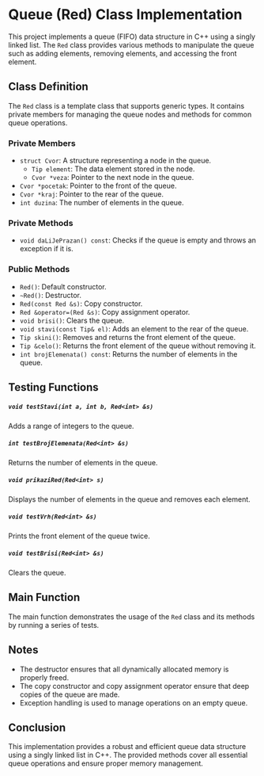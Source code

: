 # Queue (Red) Class Implementation

This project implements a queue (FIFO) data structure in C++ using a singly linked list. The `Red` class provides various methods to manipulate the queue such as adding elements, removing elements, and accessing the front element.

## Class Definition

The `Red` class is a template class that supports generic types. It contains private members for managing the queue nodes and methods for common queue operations.

### Private Members

- `struct Cvor`: A structure representing a node in the queue.
  - `Tip element`: The data element stored in the node.
  - `Cvor *veza`: Pointer to the next node in the queue.
- `Cvor *pocetak`: Pointer to the front of the queue.
- `Cvor *kraj`: Pointer to the rear of the queue.
- `int duzina`: The number of elements in the queue.

### Private Methods

- `void daLiJePrazan() const`: Checks if the queue is empty and throws an exception if it is.

### Public Methods

- `Red()`: Default constructor.
- `~Red()`: Destructor.
- `Red(const Red &s)`: Copy constructor.
- `Red &operator=(Red &s)`: Copy assignment operator.
- `void brisi()`: Clears the queue.
- `void stavi(const Tip& el)`: Adds an element to the rear of the queue.
- `Tip skini()`: Removes and returns the front element of the queue.
- `Tip &celo()`: Returns the front element of the queue without removing it.
- `int brojElemenata() const`: Returns the number of elements in the queue.

## Testing Functions

##### `void testStavi(int a, int b, Red<int> &s)`

Adds a range of integers to the queue.

##### `int testBrojElemenata(Red<int> &s)`

Returns the number of elements in the queue.

##### `void prikaziRed(Red<int> s)`

Displays the number of elements in the queue and removes each element.

##### `void testVrh(Red<int> &s)`

Prints the front element of the queue twice.

##### `void testBrisi(Red<int> &s)`

Clears the queue.

## Main Function

The main function demonstrates the usage of the `Red` class and its methods by running a series of tests.

## Notes

- The destructor ensures that all dynamically allocated memory is properly freed.
- The copy constructor and copy assignment operator ensure that deep copies of the queue are made.
- Exception handling is used to manage operations on an empty queue.

## Conclusion

This implementation provides a robust and efficient queue data structure using a singly linked list in C++. The provided methods cover all essential queue operations and ensure proper memory management.
